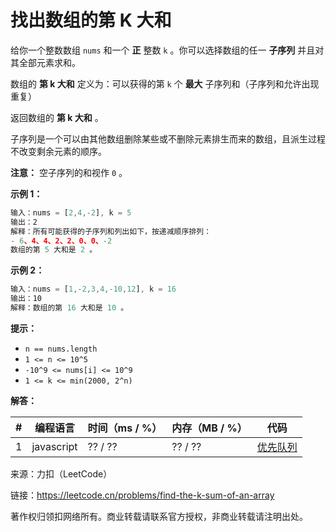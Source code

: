 # 找出数组的第 K 大和

给你一个整数数组 `nums` 和一个 **正** 整数 `k` 。你可以选择数组的任一 **子序列** 并且对其全部元素求和。

数组的 **第 k 大和** 定义为：可以获得的第 `k` 个 **最大** 子序列和（子序列和允许出现重复）

返回数组的 **第 k 大和** 。

子序列是一个可以由其他数组删除某些或不删除元素排生而来的数组，且派生过程不改变剩余元素的顺序。

**注意：** 空子序列的和视作 `0` 。

**示例 1：**

``` javascript
输入：nums = [2,4,-2], k = 5
输出：2
解释：所有可能获得的子序列和列出如下，按递减顺序排列：
- 6、4、4、2、2、0、0、-2
数组的第 5 大和是 2 。
```

**示例 2：**

``` javascript
输入：nums = [1,-2,3,4,-10,12], k = 16
输出：10
解释：数组的第 16 大和是 10 。
```

**提示：**

- `n == nums.length`
- `1 <= n <= 10^5`
- `-10^9 <= nums[i] <= 10^9`
- `1 <= k <= min(2000, 2^n)`

**解答：**

**#**|**编程语言**|**时间（ms / %）**|**内存（MB / %）**|**代码**
--|--|--|--|--
1|javascript|?? / ??|?? / ??|[优先队列](./javascript/ac_v1.js)

来源：力扣（LeetCode）

链接：https://leetcode.cn/problems/find-the-k-sum-of-an-array

著作权归领扣网络所有。商业转载请联系官方授权，非商业转载请注明出处。
